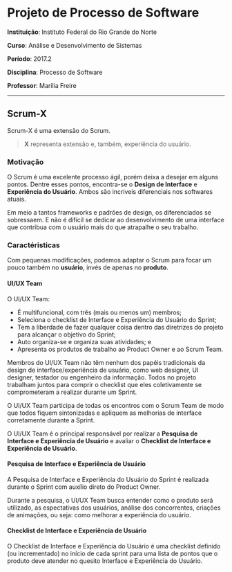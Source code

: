 # Projeto de Processo de Software

**Instituição**: Instituto Federal do Rio Grande do Norte

**Curso**: Análise e Desenvolvimento de Sistemas

**Período**: 2017.2

**Disciplina**: Processo de Software

**Professor**: Marília Freire

---

## Scrum-X

Scrum-X é uma extensão do Scrum. 

> **X** representa extensão e, também, experiência do usuário.

### Motivação

O Scrum é uma excelente processo ágil, porém deixa a desejar em alguns pontos.
Dentre esses pontos, encontra-se o **Design de Interface** e **Experiência do Usuário**. Ambos são incriveis diferenciais nos softwares atuais.

Em meio a tantos frameworks e padrões de design, os diferenciados se sobressaem. E não é difícil se dedicar ao desenvolvimento de uma interface
que contribua com o usuário mais do que atrapalhe o seu trabalho.

### Caractéristicas

Com pequenas modificações, podemos adaptar o Scrum para focar um pouco também no **usuário**, invés de apenas no **produto**.

#### UI/UX Team

O UI/UX Team:

* É multifuncional, com três (mais ou menos um) membros;
* Seleciona o checklist de Interface e Experiência do Usuário do Sprint;
* Tem a liberdade de fazer qualquer coisa dentro das diretrizes do projeto para alcançar o objetivo do Sprint;
* Auto organiza-se e organiza suas atividades; e
* Apresenta os produtos de trabalho ao Product Owner e ao Scrum Team.

Membros do UI/UX Team não têm nenhum dos papéis tradicionais da design de interface/experiência de usuário, como web designer, UI designer, testador ou engenheiro da informação. Todos no projeto trabalham juntos para comprir o checklist que eles coletivamente se comprometeram a realizar durante um Sprint.

O UI/UX Team participa de todas os encontros com o Scrum Team de modo que todos fiquem sintonizadas e apliquem as melhorias de interface corretamente durante a Sprint.

O UI/UX Team é o principal responsável por realizar a **Pesquisa de Interface e Experiência de Usuário** e avaliar o **Checklist de Interface e Experiência de Usuário**.

#### Pesquisa de Interface e Experiência de Usuário

A Pesquisa de Interface e Experiência do Usuário do Sprint é realizada durante o Sprint com auxílio direto do Product Owner.

Durante a pesquisa, o UI/UX Team busca entender como o produto será utilizado, as espectativas dos usuários, análise dos concorrentes, criações de animações, ou seja: como melhorar a experiência do usuário.

#### Checklist de Interface e Experiência de Usuário

O Checklist de Interface e Experiência do Usuário é uma checklist definido (ou incrementado) no início de cada sprint para uma lista de pontos que o produto deve atender no quesito Interface e Experiência do Usuário.
